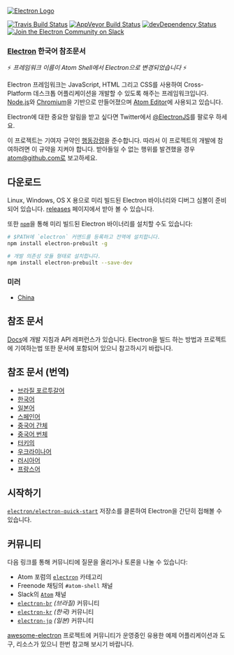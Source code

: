 [![Electron Logo](http://electron.atom.io/images/electron-logo.svg)](http://electron.atom.io/)

[![Travis Build Status](https://travis-ci.org/electron/electron.svg?branch=master)](https://travis-ci.org/electron/electron)
[![AppVeyor Build Status](https://ci.appveyor.com/api/projects/status/qtmod45u0cc1ouov/branch/master?svg=true)](https://ci.appveyor.com/project/Atom/electron)
[![devDependency Status](https://david-dm.org/electron/electron/dev-status.svg)](https://david-dm.org/electron/electron#info=devDependencies)
[![Join the Electron Community on Slack](http://atom-slack.herokuapp.com/badge.svg)](http://atom-slack.herokuapp.com/)

### [Electron](https://github.com/electron/electron/) 한국어 참조문서

:zap: *프레임워크 이름이 Atom Shell에서 Electron으로 변경되었습니다* :zap:

Electron 프레임워크는 JavaScript, HTML 그리고 CSS를 사용하여
Cross-Platform 데스크톱 어플리케이션을 개발할 수 있도록 해주는 프레임워크입니다.
[Node.js](https://nodejs.org/)와 [Chromium](http://www.chromium.org)을 기반으로
만들어졌으며 [Atom Editor](https://github.com/atom/atom)에 사용되고 있습니다.

Electron에 대한 중요한 알림을 받고 싶다면 Twitter에서
[@ElectronJS](https://twitter.com/electronjs)를 팔로우 하세요.

이 프로젝트는 기여자 규약인 [행동강령](CODE_OF_CONDUCT.md)을 준수합니다. 따라서 이
프로젝트의 개발에 참여하려면 이 규약을 지켜야 합니다. 받아들일 수 없는 행위를 발견했을
경우 atom@github.com로 보고하세요.

## 다운로드

Linux, Windows, OS X 용으로 미리 빌드된 Electron 바이너리와 디버그 심볼이 준비되어
있습니다. [releases](https://github.com/electron/electron/releases) 페이지에서
받아 볼 수 있습니다.

또한 [`npm`](https://docs.npmjs.com/)을 통해 미리 빌드된 Electron 바이너리를 설치할
수도 있습니다:

```sh
# $PATH에 `electron` 커맨드를 등록하고 전역에 설치합니다.
npm install electron-prebuilt -g

# 개발 의존성 모듈 형태로 설치합니다.
npm install electron-prebuilt --save-dev
```

### 미러

- [China](https://npm.taobao.org/mirrors/electron)

## 참조 문서

[Docs](https://github.com/electron/electron/tree/master/docs-translations/ko-KR/README.md)에
개발 지침과 API 레퍼런스가 있습니다. Electron을 빌드 하는 방법과 프로젝트에 기여하는법
또한 문서에 포함되어 있으니 참고하시기 바랍니다.

## 참조 문서 (번역)

- [브라질 포르투갈어](https://github.com/electron/electron/tree/master/docs-translations/pt-BR)
- [한국어](https://github.com/electron/electron/tree/master/docs-translations/ko-KR)
- [일본어](https://github.com/electron/electron/tree/master/docs-translations/jp)
- [스페인어](https://github.com/electron/electron/tree/master/docs-translations/es)
- [중국어 간체](https://github.com/electron/electron/tree/master/docs-translations/zh-CN)
- [중국어 번체](https://github.com/electron/electron/tree/master/docs-translations/zh-TW)
- [터키의](https://github.com/electron/electron/tree/master/docs-translations/tr-TR)
- [우크라이나어](https://github.com/electron/electron/tree/master/docs-translations/uk-UA)
- [러시아어](https://github.com/electron/electron/tree/master/docs-translations/ru-RU)
- [프랑스어](https://github.com/electron/electron/tree/master/docs-translations/fr-FR)

## 시작하기

[`electron/electron-quick-start`](https://github.com/electron/electron-quick-start)
저장소를 클론하여 Electron을 간단히 접해볼 수 있습니다.

## 커뮤니티

다음 링크를 통해 커뮤니티에 질문을 올리거나 토론을 나눌 수 있습니다:

- Atom 포럼의 [`electron`](http://discuss.atom.io/c/electron) 카테고리
- Freenode 채팅의 `#atom-shell` 채널
- Slack의 [`Atom`](http://atom-slack.herokuapp.com/) 채널
- [`electron-br`](https://electron-br.slack.com) *(브라질)* 커뮤니티
- [`electron-kr`](http://www.meetup.com/electron-kr/) *(한국)* 커뮤니티
- [`electron-jp`](https://electron-jp-slackin.herokuapp.com/) *(일본)* 커뮤니티

[awesome-electron](https://github.com/sindresorhus/awesome-electron) 프로젝트에
커뮤니티가 운영중인 유용한 예제 어플리케이션과 도구, 리소스가 있으니 한번 참고해 보시기
바랍니다.
